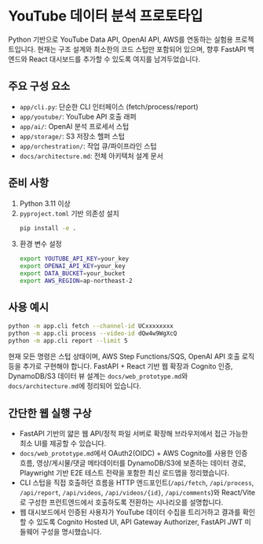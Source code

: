 # YouTube 데이터 분석 프로토타입

Python 기반으로 YouTube Data API, OpenAI API, AWS를 연동하는 실험용 프로젝트입니다. 현재는 구조 설계와 최소한의 코드 스텁만 포함되어 있으며, 향후 FastAPI 백엔드와 React 대시보드를 추가할 수 있도록 여지를 남겨두었습니다.

## 주요 구성 요소
- `app/cli.py`: 단순한 CLI 인터페이스 (fetch/process/report)
- `app/youtube/`: YouTube API 호출 래퍼
- `app/ai/`: OpenAI 분석 프로세서 스텁
- `app/storage/`: S3 저장소 헬퍼 스텁
- `app/orchestration/`: 작업 큐/파이프라인 스텁
- `docs/architecture.md`: 전체 아키텍처 설계 문서

## 준비 사항
1. Python 3.11 이상
2. `pyproject.toml` 기반 의존성 설치
   ```bash
   pip install -e .
   ```
3. 환경 변수 설정
   ```bash
   export YOUTUBE_API_KEY=your_key
   export OPENAI_API_KEY=your_key
   export DATA_BUCKET=your_bucket
   export AWS_REGION=ap-northeast-2
   ```

## 사용 예시
```bash
python -m app.cli fetch --channel-id UCxxxxxxxx
python -m app.cli process --video-id dQw4w9WgXcQ
python -m app.cli report --limit 5
```

현재 모든 명령은 스텁 상태이며, AWS Step Functions/SQS, OpenAI API 호출 로직 등을 추가로 구현해야 합니다. FastAPI + React 기반 웹 확장과 Cognito 인증, DynamoDB/S3 데이터 뷰 설계는 `docs/web_prototype.md`와 `docs/architecture.md`에 정리되어 있습니다.

## 간단한 웹 실행 구상
- FastAPI 기반의 얇은 웹 API/정적 파일 서버로 확장해 브라우저에서 접근 가능한 최소 UI를 제공할 수 있습니다.
- `docs/web_prototype.md`에서 OAuth2(OIDC) + AWS Cognito를 사용한 인증 흐름, 영상/게시물/댓글 메타데이터를 DynamoDB/S3에 보존하는 데이터 경로, Playwright 기반 E2E 테스트 전략을 포함한 최신 로드맵을 정리했습니다.
- CLI 스텁을 직접 호출하던 흐름을 HTTP 엔드포인트(`/api/fetch`, `/api/process`, `/api/report`, `/api/videos`, `/api/videos/{id}`, `/api/comments`)와 React/Vite로 구성한 프런트엔드에서 호출하도록 전환하는 시나리오를 설명합니다.
- 웹 대시보드에서 인증된 사용자가 YouTube 데이터 수집을 트리거하고 결과를 확인할 수 있도록 Cognito Hosted UI, API Gateway Authorizer, FastAPI JWT 미들웨어 구성을 명시했습니다.
